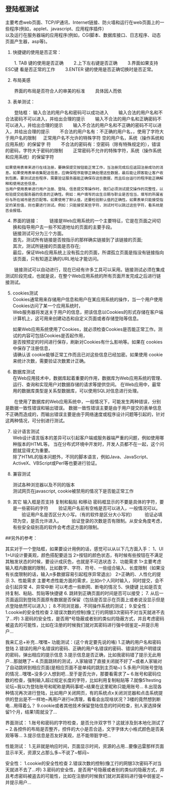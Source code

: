 ## 登陆框测试

主要考虑web页面、TCP/IP通讯、Internet链接、防火墙和运行在web页面上的一些程序(例如，applet、javascript、应用程序插件）  
以及运行在服务器端的应用程序(例如，CGI脚本、数据库接口、日志程序、动态页面产生器，asp等)。


1. 快捷键的使用是否正常：

　　1. TAB 键的使用是否正确
　　2.上下左右键是否正确
　　3.界面如果支持 ESC键 看是否正常的工作
　　3.ENTER 键的使用是否正确切换时是否正常。

2. 布局美感

　　界面的布局是否符合人的审美的标准
　　具体因人而依

3. 表单测试： 

　　登陆框：
    输入合法的用户名和密码可以成功进入
　　输入合法的用户名和不合法密码不可以进入，并给出合理的提示
　　输入不合法的用户名和正确密码不可以进入，并给出合理的提示
　　输入不合法的用户名和不正确的密码不可以进入，并给出合理的提示
　　不合法的用户名有：不正确的用户名，，使用了字符大于用户名的限制
　  正常用户名不允许的特殊字符 空的用户名，系统（操作系统和应用系统）的保留字  符
　　不合法的密码有：空密码（除有特殊规定的），错误的密码，字符大于密码的限制
　　正常密码不允许的特殊字符，系统（操作系统和应用系统）的保留字符


    如果使用表单来进行在线注册，要确保提交按钮能正常工作，当注册完成后应返回注册成功的消息。如果使用表单收集配送信息，应确保程序能够正确处理这些数据，最后能让顾客能让客户收到包裹。要测试这些程序，需要验证服务器能正确保存这些数据，而且后台运行的程序能正确解释和使用这些信息。 
    当用户使用表单进行用户注册、登陆、信息提交等操作时，我们必须测试提交操作的完整性，以校验提交给服务器的信息的正确性。例如：用户填写的出生日期与职业是否恰当，填写的所属省份与所在城市是否匹配等。如果使用了默认值，还要检验默认值的正确性。如果表单只能接受指定的某些值，则也要进行测试。例如：只能接受某些字符，测试时可以跳过这些字符，看系统是否会报错。

4. 界面的链接：
　　链接是Web应用系统的一个主要特征，它是在页面之间切换和指导用户去一些不知道地址的页面的主要手段。  
    链接测试可分为三个方面。  
    首先，测试所有链接是否按指示的那样确实链接到了该链接的页面;  
    其次，测试所链接的页面是否存在;  
    最后，保证Web应用系统上没有孤立的页面，所谓孤立页面是指没有链接指向该页面，只有知道正确的URL地址才能访问。 

　　链接测试可以自动进行，现在已经有许多工具可以采用。链接测试必须在集成测试阶段完成，也就是说，在整个Web应用系统的所有页面开发完成之后进行链接测试。 

5. cookies测试   
    Cookies通常用来存储用户信息和用户在某应用系统的操作，当一个用户使用Cookies访问了某一个应用系统时，  
    Web服务器将发送关于用户的信息，把该信息以Cookies的形式存储在客户端计算机上，这可用来创建动态和自定义页面或者存储登陆等信息。
    
    如果Web应用系统使用了Cookies，就必须检查Cookies是否能正常工作。测试的内容可包括Cookies是否起作用，  
    是否按预定的时间进行保存，刷新对Cookies有什么影响等。如果在 cookies 中保存了注册信息，  
    请确认该 cookie能够正常工作而且已对这些信息已经加密。如果使用 cookie 来统计次数，需要验证次数累计正确。   

6. 数据库测试  
    在Web应用技术中，数据库起着重要的作用，数据库为Web应用系统的管理、运行、查询和实现用户对数据存储的请求等提供空间。
    在Web应用中，最常用的数据库类型是关系型数据库，可以使用SQL对信息进行处理。 

　　在使用了数据库的Web应用系统中，一般情况下，可能发生两种错误，分别是数据一致性错误和输出错误。
    数据一致性错误主要是由于用户提交的表单信息不正确而造成的，而输出错误主要是由于网络速度或程序设计问题等引起的，针对这两种情况，可分别进行测试。

7. 设计语言测试  
    Web设计语言版本的差异可以引起客户端或服务器端严重的问题，例如使用哪种版本的HTML等。 
    当在分布式环境中开发时，开发人员都不在一起，这个问题就显得尤为重要。  
    除了HTML的版本问题外，不同的脚本语言，例如Java、JavaScript、 ActiveX、VBScript或Perl等也要进行验证。 

8. 兼容测试  

   测试各种浏览器以及不同的版本  
   测试网页在javascript, cookie被禁用的情况下是否能正常工作

9. 其它
    输入框是否支持 复制和黏贴 和移动
    密码框显示的不要是具体的字符，要是一些密码的字符
　　验证用户名前有空格是否可以进入，一般情况可以。
　　验证用户名是否区分大小写。（有的软件是区分大小写的）
　　验证必填项为空，是否允许进入。
　　验证登录的次数是否有限制。从安全角度考虑，有些安全级别高的软件会考虑这方面的限制。


##另外的参考：

其实对于一个登陆框，如果要设计用例的话，感觉可以从以下几方面入手：
1、UI
   1>UI设计要美观，颜色搭配要适当
   2>按钮的颜色状态，有时候有些按钮在不满足其触发状态的时候，要设计成灰色，也就是不可选状态
2、功能需求
   1>主要考虑输入框内数据的限制，比如数字、字符、符号、一些组合输入、长度限制（如果没有长度限制的话，输入n多数据容易引起程序异常退出）
 2>正确的、人性化的提示
3、性能需求
   主要考虑性能方面的需求，比如n个人同时输入，同时提交，会不会引起异常
4、异常中断
   可以考虑一些断网、断电的情况
5、快捷键
   比如是否支持复制、粘贴、剪贴等快捷键
6. 跳转到正确页面的时间是否可以接受；
7. 从后一页面返回到登陆页面原有数据是否保留（包括是否显示在页面上或者说没显示但是点登陆依然可以进入）；
8.不同浏览器，不同操作系统的测试；
9.安全性：
1.cookie的安全性检查
2.错误次数的控制(像工行的网银3次密码不对当天就进不去了...哼)
3.密码的安全性，是否用*号隐蔽或者别的类似的隐蔽方式，并且考虑密码被盗去的可能性，比如在注册的时候我们就对其密码进行强中弱鉴定~并提示用户...
 
 
我来汇总+补充...嘿嘿~
功能测试：(这个肯定要先说的咯)
1.正确的用户名和密码登陆
2.错误的用户名错误的密码、正确的用户名错误的密码、错误的用户明错误的密码，弹出相应的提示信息
3.提示信息是否正确，比如我密码错了提示无此用户...那就瞎了~
4.页面跳转的测试，人家输错了直接关闭就不好了~或者人家输对了自动跳转到相应页面(是相应页面不是单纯的跳到主页呦~)
5.多用户同账号登陆的情况...嘿嘿~没多少人想到吧...至于是否允许，那要看需求了~
6.账号和密码位数的检查，强制输入超过规定长度的字符，比如利用复制粘贴等
7.就像51testing论坛~我以为登陆账号和昵称是两码事呢~结果在这里昵称只能用账号...
8.出现各种情况再次进行登陆，比如用户关闭网页，有的系统点x关闭浏览器和点击系统提供的登出是不一样地~再用户进行ie清理，看看会出现啥状况？3楼的竟然想到断电...用得着么？
9.cookie或者其他技术保留登陆信息的时间检查，别人家选择保留1个月，结果1周就没了...

界面测试：
1.账号和密码的字符检查，是否允许双字节？这就涉及到本地化测试了~
2.各控件的布局是否整齐，控件的大小是否合适，文字字体大小格式颜色是否美观等等...
3.提示信息是否友好美观，总不能带脏字吧...

性能测试：
1.无非就是响应时间，页面显示时间，资源的占用...要像迅雷那样页面显示半天，资源又占那么多~不说了~郁闷~

安全性：
1.cookie的安全性检查
2.错误次数的控制(像工行的网银3次密码不对当天就进不去了...哼)
3.密码的安全性，是否用*号隐蔽或者别的类似的隐蔽方式，并且考虑密码被盗去的可能性，比如在注册的时候我们就对其密码进行强中弱鉴定~并提示用户...
